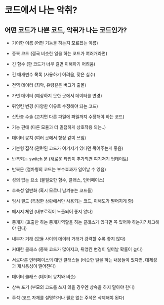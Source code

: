 # 코드에서 나는 악취?
## 어떤 코드가 나쁜 코드, 악취가 나는 코드인가?
- 기이한 이름 (어떤 기능을 하는지 모르겠는 이름)
- 중복 코드 (결국 비슷한 일을 하는 코드가 여러개라면)
- 긴 함수 (한 코드가 너무 길면 이해하기 어려움)
- 긴 매개변수 목록 (사용하기 어려움, 잦은 실수)
- 전역 데이터 (최악, 유령같은 버그가 출몰)
- 가변 데이터 (예상하지 못한 곳에서 데이터를 변경)

- 뒤엉킨 변경 (다양한 이유로 수정해야 되는 코드)
- 산탄총 수술 (고치면 다른 파일에 파일까지 수정해야 하는 코드)
- 기능 편애 (다른 모듈과 더 밀접하게 상호작용 되는..)
- 데이터 뭉치 (여러 곳에서 항상 같이 쓰임)
- 기본형 집착 (관련된 코드가 여기저기 있다면 묶어주는게 좋음)
- 반복되는 switch 문 (새로운 타입이 추가되면 여기저기 업데이트)
- 반복문 (절차형의 코드는 부수효과가 일어날 수 있음)
- 성의 없는 요소 (불필요한 함수, 클래스, 인터페이스)
- 추측성 일반화 (혹시 모르니 남겨놓는 코드들)
- 임시 필드 (특정한 상황에서만 사용되는 코드, 이해도가 떨어지게 함)
- 메시지 체인 (내부로직이 노출되어 좋지 않다)
- 중개자 (호출만 하는 중개자역할을 하는 클래스가 있다면 꼭 있어야 하는지? 체크해야 된다)
- 내부자 거래 (모듈 사이의 데이터 거래가 강력할 수록 좋지 않다)
- 커대한 클래스 (중복 코드가 많아지고, 뒤엉킨 변경이 일어날 확률이 높다)
- 서로다른 인터페이스의 대안 클래스들 (비슷한 일을 하는 내용들이 있다면, 대체성과 재사용성이 떨어진다)
- 데이터 클래스 (데이터 뭉치와 비슷)
- 상속 포기 (부모의 코드를 쓰지 않을 경우엔 상속을 하지 말아야 한다)
- 주석 (코드 자체를 설명하거나 필요 없는 주석은 삭제해야 된다)
